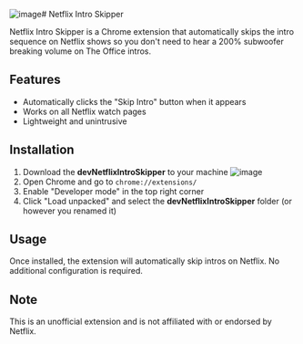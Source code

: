 ![image](https://github.com/user-attachments/assets/b46bd224-4943-4983-a237-4149d6a119a2)# Netflix Intro Skipper

Netflix Intro Skipper is a Chrome extension that automatically skips the intro sequence on Netflix shows so you don't need to hear a 200% subwoofer breaking volume on The Office intros.

## Features

- Automatically clicks the "Skip Intro" button when it appears
- Works on all Netflix watch pages
- Lightweight and unintrusive

## Installation

1. Download the **devNetflixIntroSkipper** to your machine
![image](https://github.com/user-attachments/assets/17f876cb-761d-4c78-b01e-2a3067d410ab)
2. Open Chrome and go to `chrome://extensions/`
3. Enable "Developer mode" in the top right corner
4. Click "Load unpacked" and select the **devNetflixIntroSkipper** folder (or however you renamed it)

## Usage

Once installed, the extension will automatically skip intros on Netflix. No additional configuration is required.

## Note

This is an unofficial extension and is not affiliated with or endorsed by Netflix.
